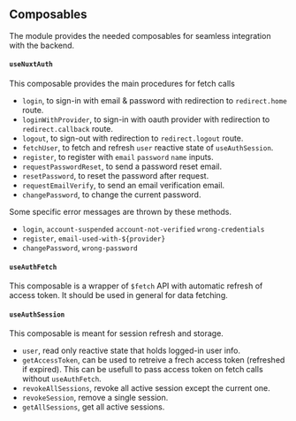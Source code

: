 ## Composables

The module provides the needed composables for seamless integration with the backend.

#### `useNuxtAuth`

This composable provides the main procedures for fetch calls

- `login`, to sign-in with email & password with redirection to `redirect.home` route.
- `loginWithProvider`, to sign-in with oauth provider with redirection to `redirect.callback` route.
- `logout`, to sign-out with redirection to `redirect.logout` route.
- `fetchUser`, to fetch and refresh `user` reactive state of `useAuthSession`.
- `register`, to register with `email` `password` `name` inputs.
- `requestPasswordReset`, to send a password reset email.
- `resetPassword`, to reset the password after request.
- `requestEmailVerify`, to send an email verification email.
- `changePassword`, to change the current password.

Some specific error messages are thrown by these methods.

- `login`, `account-suspended` `account-not-verified` `wrong-credentials`
- `register`, `email-used-with-${provider}`
- `changePassword`, `wrong-password`

#### `useAuthFetch`

This composable is a wrapper of `$fetch` API with automatic refresh of access token. It should be used in general for data fetching.

#### `useAuthSession`

This composable is meant for session refresh and storage.

- `user`, read only reactive state that holds logged-in user info.
- `getAccessToken`, can be used to retreive a frech access token (refreshed if expired). This can be usefull to pass access token on fetch calls without `useAuthFetch`.
- `revokeAllSessions`, revoke all active session except the current one.
- `revokeSession`, remove a single session.
- `getAllSessions`, get all active sessions.
